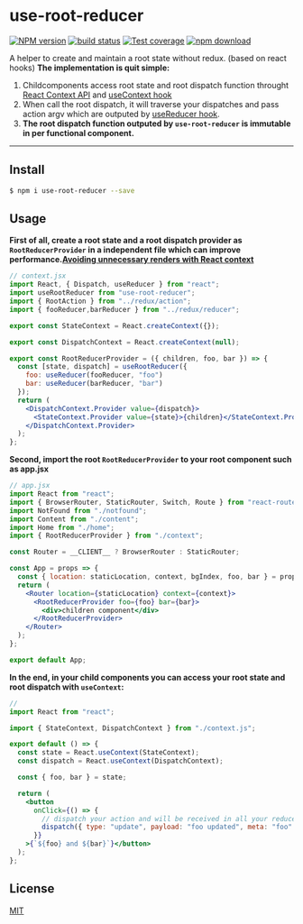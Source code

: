 # use-root-reducer

[![NPM version][npm-image]][npm-url]
[![build status][travis-image]][travis-url]
[![Test coverage][codecov-image]][codecov-url]
[![npm download][download-image]][download-url]

[npm-image]: https://img.shields.io/npm/v/use-root-reducer.svg?style=flat-square
[npm-url]: https://npmjs.org/package/use-root-reducer
[travis-image]: https://img.shields.io/travis/ahungrynoob/use-root-reducer.svg?style=flat-square
[travis-url]: https://travis-ci.org/ahungrynoob/use-root-reducer
[codecov-image]: https://codecov.io/gh/ahungrynoob/use-root-reducer/branch/master/graph/badge.svg
[codecov-url]: https://codecov.io/gh/ahungrynoob/use-root-reducer
[download-image]: https://img.shields.io/npm/dm/use-root-reducer.svg?style=flat-square
[download-url]: https://npmjs.org/package/use-root-reducer

A helper to create and maintain a root state without redux. (based on react hooks)
**The implementation is quit simple:**

1. Childcomponents access root state and root dispatch function throught [React Context API]('https://reactjs.org/docs/context.html') and [useContext hook]('https://reactjs.org/docs/hooks-reference.html#usecontext')
2. When call the root dispatch, it will traverse your dispatches and pass action argv which are outputed by [useReducer hook]('https://reactjs.org/docs/hooks-reference.html#usereducer').
3. **The root dispatch function outputed by `use-root-reducer` is immutable in per functional component.**

---

## Install

```bash
$ npm i use-root-reducer --save
```

## Usage

**First of all, create a root state and a root dispatch provider as `RootReducerProvider` in a independent file which can improve performance.[Avoiding unnecessary renders with React context]('https://frontarm.com/james-k-nelson/react-context-performance/')**

```jsx
// context.jsx
import React, { Dispatch, useReducer } from "react";
import useRootReducer from "use-root-reducer";
import { RootAction } from "../redux/action";
import { fooReducer,barReducer } from "../redux/reducer";

export const StateContext = React.createContext({});

export const DispatchContext = React.createContext(null);

export const RootReducerProvider = ({ children, foo, bar }) => {
  const [state, dispatch] = useRootReducer({
    foo: useReducer(fooReducer, "foo")
    bar: useReducer(barReducer, "bar")
  });
  return (
    <DispatchContext.Provider value={dispatch}>
      <StateContext.Provider value={state}>{children}</StateContext.Provider>
    </DispatchContext.Provider>
  );
};
```

**Second, import the root `RootReducerProvider` to your root component such as app.jsx**

```jsx
// app.jsx
import React from "react";
import { BrowserRouter, StaticRouter, Switch, Route } from "react-router-dom";
import NotFound from "./notfound";
import Content from "./content";
import Home from "./home";
import { RootReducerProvider } from "./context";

const Router = __CLIENT__ ? BrowserRouter : StaticRouter;

const App = props => {
  const { location: staticLocation, context, bgIndex, foo, bar } = props;
  return (
    <Router location={staticLocation} context={context}>
      <RootReducerProvider foo={foo} bar={bar}>
        <div>children component</div>
      </RootReducerProvider>
    </Router>
  );
};

export default App;
```

**In the end, in your child components you can access your root state and root dispatch with `useContext`:**

```jsx
//
import React from "react";

import { StateContext, DispatchContext } from "./context.js";

export default () => {
  const state = React.useContext(StateContext);
  const dispatch = React.useContext(DispatchContext);

  const { foo, bar } = state;

  return (
    <button
      onClick={() => {
        // dispatch your action and will be received in all your reducers
        dispatch({ type: "update", payload: "foo updated", meta: "foo" });
      }}
    >{`${foo} and ${bar}`}</button>
  );
};
```

## License

[MIT](LICENSE)
